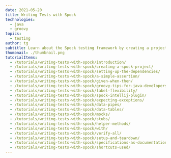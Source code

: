 ```yaml
---
date: 2021-05-20
title: Writing Tests with Spock
technologies:
  - java
  - groovy
topics:
  - testing
author: tg
subtitle: Learn about the Spock testing framework by creating a project that uses Spock to unit test Java code
thumbnail: ./thumbnail.png
tutorialItems:
  - /tutorials/writing-tests-with-spock/introduction/
  - /tutorials/writing-tests-with-spock/creating-a-spock-project/
  - /tutorials/writing-tests-with-spock/setting-up-the-dependencies/
  - /tutorials/writing-tests-with-spock/a-simple-assertion/
  - /tutorials/writing-tests-with-spock/given-when-then/
  - /tutorials/writing-tests-with-spock/groovy-tips-for-java-developers/
  - /tutorials/writing-tests-with-spock/label-flexibility/
  - /tutorials/writing-tests-with-spock/spock-intellij-plugin/
  - /tutorials/writing-tests-with-spock/expecting-exceptions/
  - /tutorials/writing-tests-with-spock/data-pipes/
  - /tutorials/writing-tests-with-spock/data-tables/
  - /tutorials/writing-tests-with-spock/mocks/
  - /tutorials/writing-tests-with-spock/stubs/
  - /tutorials/writing-tests-with-spock/helper-methods/
  - /tutorials/writing-tests-with-spock/with/
  - /tutorials/writing-tests-with-spock/verify-all/
  - /tutorials/writing-tests-with-spock/setup-and-teardown/
  - /tutorials/writing-tests-with-spock/specifications-as-documentation/
  - /tutorials/writing-tests-with-spock/shortcuts-used/
---
```


